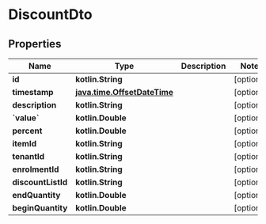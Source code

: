 
# DiscountDto

## Properties
| Name | Type | Description | Notes |
| ------------ | ------------- | ------------- | ------------- |
| **id** | **kotlin.String** |  |  [optional] |
| **timestamp** | [**java.time.OffsetDateTime**](java.time.OffsetDateTime.md) |  |  [optional] |
| **description** | **kotlin.String** |  |  [optional] |
| **&#x60;value&#x60;** | **kotlin.Double** |  |  [optional] |
| **percent** | **kotlin.Double** |  |  [optional] |
| **itemId** | **kotlin.String** |  |  [optional] |
| **tenantId** | **kotlin.String** |  |  [optional] |
| **enrolmentId** | **kotlin.String** |  |  [optional] |
| **discountListId** | **kotlin.String** |  |  [optional] |
| **endQuantity** | **kotlin.Double** |  |  [optional] |
| **beginQuantity** | **kotlin.Double** |  |  [optional] |



